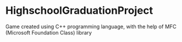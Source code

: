 # HighschoolGraduationProject
Game created using C++ programming language, with the help of MFC (Microsoft Foundation Class) library
